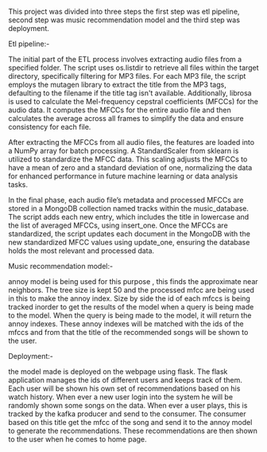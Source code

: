 This project was divided into three steps the first step was etl pipeline, second step was music recommendation model and the third step was deployment.

Etl pipeline:-

The initial part of the ETL process involves extracting audio files from a specified folder. The script uses os.listdir to retrieve all files within the target directory, specifically filtering for MP3 files. For each MP3 file, the script employs the mutagen library to extract the title from the MP3 tags, defaulting to the filename if the title tag isn't available. Additionally, librosa is used to calculate the Mel-frequency cepstral coefficients (MFCCs) for the audio data. It computes the MFCCs for the entire audio file and then calculates the average across all frames to simplify the data and ensure consistency for each file.

After extracting the MFCCs from all audio files, the features are loaded into a NumPy array for batch processing. A StandardScaler from sklearn is utilized to standardize the MFCC data. This scaling adjusts the MFCCs to have a mean of zero and a standard deviation of one, normalizing the data for enhanced performance in future machine learning or data analysis tasks.

In the final phase, each audio file’s metadata and processed MFCCs are stored in a MongoDB collection named tracks within the music_database. The script adds each new entry, which includes the title in lowercase and the list of averaged MFCCs, using insert_one. Once the MFCCs are standardized, the script updates each document in the MongoDB with the new standardized MFCC values using update_one, ensuring the database holds the most relevant and processed data.

Music recommendation model:-

annoy model is being used for this purpose , this finds the approximate near neighbors. The tree size is kept 50 and the processed mfcc are being used in this to make the annoy index. Size by side the id of each mfccs is being tracked inorder to get the results of the model when a query is being made to the model. When the query is being made to the model, it will return the annoy indexes. These annoy indexes will be matched with the ids of the mfccs and from that the title of the recommended songs will be shown to the user. 

Deployment:-

the model made is deployed on the webpage using flask. The flask application manages the ids of different users and keeps track of them. Each user will be shown his own set of recommendations based on his watch history. When ever a new user login into the system he will be randomly shown some songs on the data. When ever a user plays, this is tracked by the kafka producer and send to the consumer. The consumer based on this title get the mfcc of the song and send it to the annoy model to generate the recommendations. These recommendations are then shown to the user when he comes to home page.
